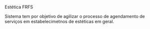 Estética FRFS

Sistema tem por objetivo de agilizar o processo de agendamento de serviços em estabelecimetnos de estéticas em geral.